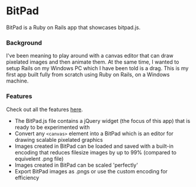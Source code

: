 <h1>BitPad</h1>

BitPad is a Ruby on Rails app that showcases bitpad.js.

<h3>Background</h3>
I've been meaning to play around with a canvas editor that can draw pixelated images and then animate them. At the same time, I wanted to setup Rails on my Windows PC which I have been told is a drag. This is my first app built fully from scratch using Ruby on Rails, on a Windows machine.

<h3>Features</h3>
Check out all the features <a href="http://bitpad.herokuapp.com">here</a>.

* The BitPad.js file contains a jQuery widget (the focus of this app) that is ready to be experimented with
* Convert any `<canvas>` element into a BitPad which is an editor for drawing scalable pixelated graphics
* Images created in BitPad can be loaded and saved with a built-in encoding that reduces filesize images by up to 99% (compared to equivelent .png file)
* Images created in BitPad can be scaled 'perfectly'
* Export BitPad images as .pngs or use the custom encoding for efficiency